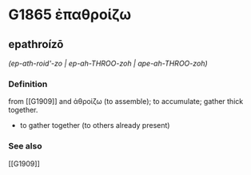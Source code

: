 # G1865 ἐπαθροίζω

## epathroízō

_(ep-ath-roid'-zo | ep-ah-THROO-zoh | ape-ah-THROO-zoh)_

### Definition

from [[G1909]] and ἀθροίζω (to assemble); to accumulate; gather thick together.

- to gather together (to others already present)

### See also

[[G1909]]

